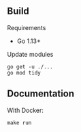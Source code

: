 ## Build

Requirements

* Go 1.13+

Update modules

```shell
go get -u ./...
go mod tidy
```

## Documentation

With Docker:

```shell
make run
```
